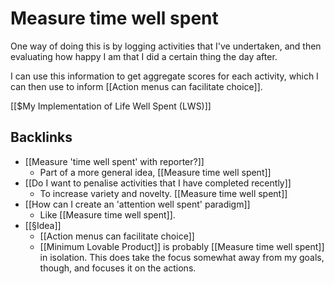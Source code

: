 # Measure time well spent
One way of doing this is by logging activities that I've undertaken, and then evaluating how happy I am that I did a certain thing the day after. 

I can use this information to get aggregate scores for each activity, which I can then use to inform [[Action menus can facilitate choice]].

[[$My Implementation of Life Well Spent (LWS)]]

## Backlinks
* [[Measure 'time well spent' with reporter?]]
	* Part of a more general idea, [[Measure time well spent]]
* [[Do I want to penalise activities that I have completed recently]]
	* To increase variety and novelty. [[Measure time well spent]]
* [[How can I create an 'attention well spent' paradigm]]
	* Like [[Measure time well spent]].
* [[§Idea]]
	* [[Action menus can facilitate choice]]
	* [[Minimum Lovable Product]] is probably [[Measure time well spent]] in isolation. This does take the focus somewhat away from my goals, though, and focuses it on the actions. 

<!-- #p1 -->

<!-- {BearID:FE817842-1354-4FEE-88F7-47B4062B409C-13500-00001E001F3A2E7B} -->
